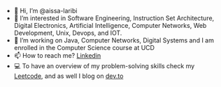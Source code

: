 - 👋 Hi, I’m @aissa-laribi
- 👀 I’m interested in Software Engineering, Instruction Set Architecture, Digital Electronics, ArtificiaI Intelligence, Computer Networks, Web Development, Unix, Devops, and IOT.
- 🌱 I’m working on Java, Computer Networks, Digital Systems and I am enrolled in the Computer Science course at UCD
- 📫 How to reach me? [Linkedin](https://www.linkedin.com/in/aissa-laribi-3704b8162/)
- :computer: To have an overview of my problem-solving skills check my [Leetcode]( https://leetcode.com/aissa-laribi/), and as well I blog on [dev.to](https://dev.to/aissalaribi)
<!---
aissa-laribi/aissa-laribi is a ✨ special ✨ repository because its `README.md` (this file) appears on your GitHub profile.
You can click the Preview link to take a look at your changes.
--->
